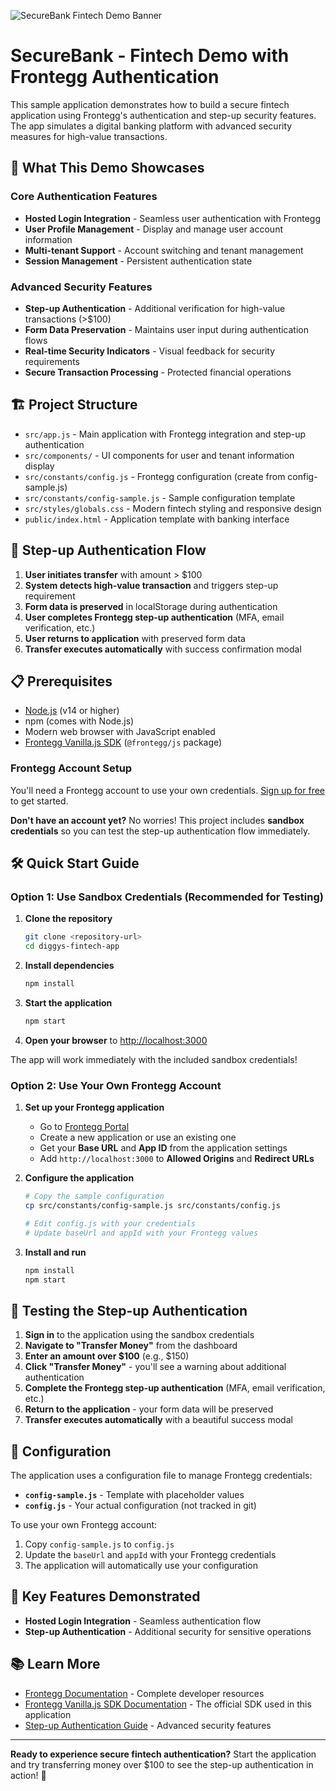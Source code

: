 ![SecureBank Fintech Demo Banner](/public/assets/js-banner.png)

# SecureBank - Fintech Demo with Frontegg Authentication

This sample application demonstrates how to build a secure fintech application using Frontegg's authentication and step-up security features. The app simulates a digital banking platform with advanced security measures for high-value transactions.

## 🏦 What This Demo Showcases

### **Core Authentication Features**
- **Hosted Login Integration** - Seamless user authentication with Frontegg
- **User Profile Management** - Display and manage user account information
- **Multi-tenant Support** - Account switching and tenant management
- **Session Management** - Persistent authentication state

### **Advanced Security Features**
- **Step-up Authentication** - Additional verification for high-value transactions (>$100)
- **Form Data Preservation** - Maintains user input during authentication flows
- **Real-time Security Indicators** - Visual feedback for security requirements
- **Secure Transaction Processing** - Protected financial operations


## 🏗️ Project Structure

- `src/app.js` - Main application with Frontegg integration and step-up authentication
- `src/components/` - UI components for user and tenant information display
- `src/constants/config.js` - Frontegg configuration (create from config-sample.js)
- `src/constants/config-sample.js` - Sample configuration template
- `src/styles/globals.css` - Modern fintech styling and responsive design
- `public/index.html` - Application template with banking interface

## 🚀 Step-up Authentication Flow

1. **User initiates transfer** with amount > $100
2. **System detects high-value transaction** and triggers step-up requirement
3. **Form data is preserved** in localStorage during authentication
4. **User completes Frontegg step-up authentication** (MFA, email verification, etc.)
5. **User returns to application** with preserved form data
6. **Transfer executes automatically** with success confirmation modal

## 📋 Prerequisites

- [Node.js](https://nodejs.org) (v14 or higher)
- npm (comes with Node.js)
- Modern web browser with JavaScript enabled
- [Frontegg Vanilla.js SDK](https://developers.frontegg.com/sdks/frontend/vanilla/hosted-login) (`@frontegg/js` package)

### Frontegg Account Setup

You'll need a Frontegg account to use your own credentials. [Sign up for free](https://portal.frontegg.com/oauth/account/sign-up) to get started.

**Don't have an account yet?** No worries! This project includes **sandbox credentials** so you can test the step-up authentication flow immediately.


## 🛠️ Quick Start Guide

### Option 1: Use Sandbox Credentials (Recommended for Testing)

1. **Clone the repository**
   ```bash
   git clone <repository-url>
   cd diggys-fintech-app
   ```

2. **Install dependencies**
   ```bash
   npm install
   ```

3. **Start the application**
   ```bash
   npm start
   ```

4. **Open your browser** to [http://localhost:3000](http://localhost:3000)

The app will work immediately with the included sandbox credentials!

### Option 2: Use Your Own Frontegg Account

1. **Set up your Frontegg application**
   - Go to [Frontegg Portal](https://portal.frontegg.com/)
   - Create a new application or use an existing one
   - Get your **Base URL** and **App ID** from the application settings
   - Add `http://localhost:3000` to **Allowed Origins** and **Redirect URLs**

2. **Configure the application**
   ```bash
   # Copy the sample configuration
   cp src/constants/config-sample.js src/constants/config.js
   
   # Edit config.js with your credentials
   # Update baseUrl and appId with your Frontegg values
   ```

3. **Install and run**
   ```bash
   npm install
   npm start
   ```

## 🧪 Testing the Step-up Authentication

1. **Sign in** to the application using the sandbox credentials
2. **Navigate to "Transfer Money"** from the dashboard
3. **Enter an amount over $100** (e.g., $150)
4. **Click "Transfer Money"** - you'll see a warning about additional authentication
5. **Complete the Frontegg step-up authentication** (MFA, email verification, etc.)
6. **Return to the application** - your form data will be preserved
7. **Transfer executes automatically** with a beautiful success modal

## 🔧 Configuration

The application uses a configuration file to manage Frontegg credentials:

- **`config-sample.js`** - Template with placeholder values
- **`config.js`** - Your actual configuration (not tracked in git)

To use your own Frontegg account:
1. Copy `config-sample.js` to `config.js`
2. Update the `baseUrl` and `appId` with your Frontegg credentials
3. The application will automatically use your configuration

## 🎯 Key Features Demonstrated

- **Hosted Login Integration** - Seamless authentication flow
- **Step-up Authentication** - Additional security for sensitive operations

## 📚 Learn More


- [Frontegg Documentation](https://developers.frontegg.com/) - Complete developer resources
- [Frontegg Vanilla.js SDK Documentation](https://developers.frontegg.com/sdks/frontend/vanilla/hosted-login) - The official SDK used in this application
- [Step-up Authentication Guide](https://developers.frontegg.com/guides/step-up/intro) - Advanced security features

---

**Ready to experience secure fintech authentication?** Start the application and try transferring money over $100 to see the step-up authentication in action! 🚀
